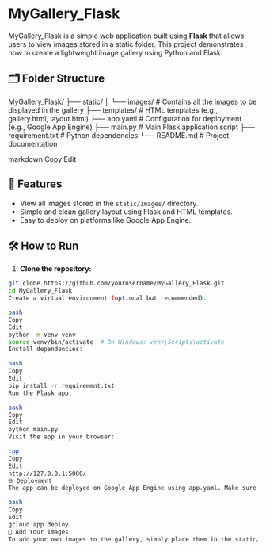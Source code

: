 # MyGallery_Flask

MyGallery_Flask is a simple web application built using **Flask** that allows users to view images stored in a static folder. This project demonstrates how to create a lightweight image gallery using Python and Flask.

## 🗂️ Folder Structure

MyGallery_Flask/ ├── static/ │ └── images/ # Contains all the images to be displayed in the gallery ├── templates/ # HTML templates (e.g., gallery.html, layout.html) ├── app.yaml # Configuration for deployment (e.g., Google App Engine) ├── main.py # Main Flask application script ├── requirement.txt # Python dependencies └── README.md # Project documentation

markdown
Copy
Edit

## 🚀 Features

- View all images stored in the `static/images/` directory.
- Simple and clean gallery layout using Flask and HTML templates.
- Easy to deploy on platforms like Google App Engine.

## 🛠️ How to Run

1. **Clone the repository:**

```bash
git clone https://github.com/yourusername/MyGallery_Flask.git
cd MyGallery_Flask
Create a virtual environment (optional but recommended):

bash
Copy
Edit
python -m venv venv
source venv/bin/activate  # On Windows: venv\Scripts\activate
Install dependencies:

bash
Copy
Edit
pip install -r requirement.txt
Run the Flask app:

bash
Copy
Edit
python main.py
Visit the app in your browser:

cpp
Copy
Edit
http://127.0.0.1:5000/
🌐 Deployment
The app can be deployed on Google App Engine using app.yaml. Make sure to install and configure the Google Cloud SDK.

bash
Copy
Edit
gcloud app deploy
📁 Add Your Images
To add your own images to the gallery, simply place them in the static/images/ directory.